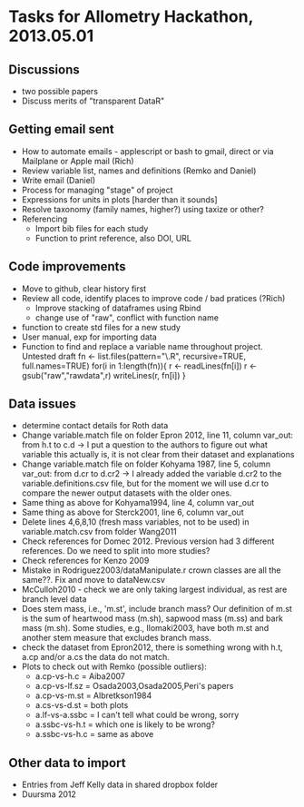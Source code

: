 # Tasks for Allometry Hackathon, 2013.05.01 

## Discussions

* two possible papers
* Discuss merits of "transparent DataR"

## Getting email sent

* How to automate emails - applescript or bash to gmail, direct or via Mailplane or Apple mail (Rich)
* Review variable list, names and definitions (Remko and Daniel)
* Write email (Daniel)
* Process for managing "stage" of project
* Expressions for units in plots [harder than it sounds]
* Resolve taxonomy (family names, higher?) using taxize or other?
* Referencing
   - Import bib files for each study
   - Function to print reference, also DOI, URL


## Code improvements

* Move to github, clear history first
* Review all code, identify places to improve code / bad pratices (?Rich)
    - Improve stacking of dataframes using Rbind
    - change use of "raw", conflict with function name
* function to create std files for a new study
* User manual, exp for importing data
* Function to find and replace a variable name throughout project. Untested draft
    fn <- list.files(pattern="\\.R", recursive=TRUE, full.names=TRUE)
    for(i in 1:length(fn)){
       r <- readLines(fn[i])
       r <- gsub("raw","rawdata",r)
     writeLines(r, fn[i])
    }

## Data issues

* determine contact details for Roth data
* Change variable.match file on folder Epron 2012, line 11, column var_out: from h.t to c.d -> I put a question to the authors to figure out what variable this actually is, it is not clear from their dataset and explanations
* Change variable.match file on folder Kohyama 1987, line 5, column var_out: from d.cr to d.cr2 -> I already added the variable d.cr2 to the variable.definitions.csv file, but for the moment we will use d.cr to compare the newer output datasets with the older ones.
* Same thing as above for Kohyama1994, line 4, column var_out
* Same thing as above for Sterck2001, line 6, column var_out
* Delete lines 4,6,8,10 (fresh mass variables, not to be used) in variable.match.csv from folder Wang2011
* Check references for Domec 2012. Previous version had 3 different references. Do we need to split into more studies?
* Check references for Kenzo 2009
* Mistake in Rodriguez2003/dataManipulate.r crown classes are all the same??. Fix and move to dataNew.csv
* McCulloh2010 - check we are only taking largest individual, as rest are branch level data
* Does stem mass, i.e., 'm.st', include branch mass? Our definition of m.st is the sum of heartwood mass (m.sh), sapwood mass (m.ss) and bark mass (m.sh). Some studies, e.g., Ilomaki2003, have both m.st and another stem measure that excludes branch mass.
* check the dataset from Epron2012, there is something wrong with h.t, a.cp and/or a.cs the data do not match.
* Plots to check out with Remko (possible outliers):
	 - a.cp-vs-h.c = Aiba2007
	 - a.cp-vs-lf.sz = Osada2003,Osada2005,Peri's papers
	 - a.cp-vs-m.st = Albretkson1984
	 - a.cs-vs-d.st = both plots
	 - a.lf-vs-a.ssbc = I can't tell what could be wrong, sorry
	 - a.ssbc-vs-h.t = which one is likely to be wrong?
	 - a.ssbc-vs-h.c = same as above


## Other data to import

* Entries from Jeff Kelly data in shared dropbox folder
* Duursma 2012
